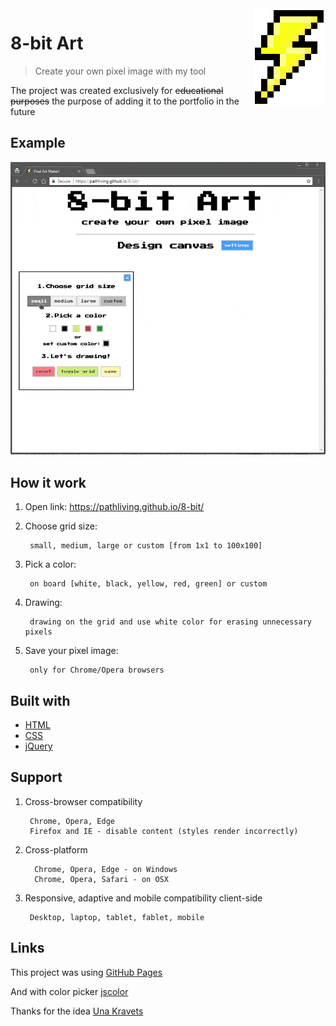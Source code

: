 <img src="icon.png" align="right" />

8-bit Art
====
> Create your own pixel image with my tool

The project was created exclusively for ~~educational purposes~~ the purpose of adding it to the portfolio in the future

Example
---

<img src="examples/8-bit.gif" width="900">

How it work
---

1. Open link: https://pathliving.github.io/8-bit/

2. Choose grid size:

		small, medium, large or custom [from 1x1 to 100x100]

3. Pick a color:

		on board [white, black, yellow, red, green] or custom

4. Drawing:

		drawing on the grid and use white color for erasing unnecessary pixels

5. Save your pixel image: 

		only for Chrome/Opera browsers

Built with
---

* [HTML](https://developer.mozilla.org/en-US/docs/Web/HTML)
* [CSS](https://developer.mozilla.org/en-US/docs/Web/CSS)
* [jQuery](http://api.jquery.com/) 

Support
---
1) Cross-browser compatibility 

		Chrome, Opera, Edge
		Firefox and IE - disable content (styles render incorrectly)

2) Cross-platform

		 Chrome, Opera, Edge - on Windows
		 Chrome, Opera, Safari - on OSX

3) Responsive, adaptive and mobile compatibility client-side

		Desktop, laptop, tablet, fablet, mobile

Links
---

This project was using [GitHub Pages](https://pages.github.com/)

And with color picker [jscolor](http://jscolor.com)

Thanks for the idea [Una Kravets](https://una.im/sass-pixel-art/)

